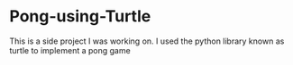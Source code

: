 # Pong-using-Turtle
This is a side project I was working on. I used the python library known as turtle to implement a pong game

